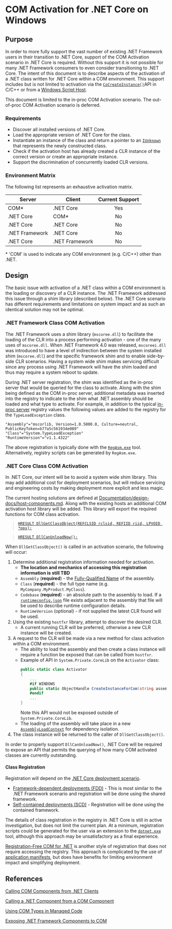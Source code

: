 # COM Activation for .NET Core on Windows

## Purpose

In order to more fully support the vast number of existing .NET Framework users in their transition to .NET Core, support of the COM Activation scenario in .NET Core is required. Without this support it is not possible for many .NET Framework consumers to even consider transitioning to .NET Core. The intent of this document is to describe aspects of the activation of a .NET class written for .NET Core within a COM environment. This support includes but is not limited to activation via the [`CoCreateInstance()`](https://docs.microsoft.com/en-us/windows/desktop/api/combaseapi/nf-combaseapi-cocreateinstance)API in C/C++ or from a [Windows Script Host](https://docs.microsoft.com/en-us/windows/desktop/com/using-com-objects-in-windows-script-host).

This document is limited to the in-proc COM Activation scenario. The out-of-proc COM Activation scenario is deferred.

### Requirements

* Discover all installed versions of .NET Core.
* Load the appropriate version of .NET Core for the class.
* Instantiate an instance of the class and return a pointer to an [`IUnknown`](https://docs.microsoft.com/en-us/windows/desktop/api/unknwn/nn-unknwn-iunknown) that represents the newly constructed class.
* Check if the activation host has already created a CLR instance of the correct version or create an appropriate instance.
* Support the discrimination of concurrently loaded CLR versions.

### Environment Matrix

The following list represents an exhaustive activation matrix.

|Server | Client | Current Support |
| --- | --- | :---: |
| COM* | .NET Core | Yes |
| .NET Core | COM* | No |
| .NET Core | .NET Core | No |
| .NET Framework | .NET Core | No |
| .NET Core | .NET Framework | No |

\* 'COM' is used to indicate any COM environment (e.g. C/C++) other than .NET.

## Design

The basic issue with activation of a .NET class within a COM environment is the loading or discovery of a CLR instance. The .NET Framework addressed this issue through a shim library (described below). The .NET Core scenario has different requirements and limitations on system impact and as such an identical solution may not be optimal.

### .NET Framework Class COM Activation

The .NET Framework uses a shim library (`mscoree.dll`) to facilitate the loading of the CLR into a process performing activation - one of the many uses of `mscoree.dll`. When .NET Framework 4.0 was released, `mscoreei.dll` was introduced to have a level of indirection between the system installed shim (`mscoree.dll`) and the specific framework shim and to enable side-by-side CLR scenarios. Having a system wide shim makes servicing difficult since any process using .NET Framework will have the shim loaded and thus may require a system reboot to update.

During .NET server registration, the shim was identified as the in-proc server that would be queried for the class to activate. Along with the shim being defined as the COM in-proc server, additional metadata was inserted into the registry to indicate to the shim what .NET assembly should be loaded and what type to activate. For example, in addition to the typical [in-proc server](https://docs.microsoft.com/en-us/windows/desktop/com/inprocserver32) registry values the following values are added to the registry for the `TypeLoadException` class.

```
"Assembly"="mscorlib, Version=1.0.5000.0, Culture=neutral, PublicKeyToken=b77a5c561934e089"
"Class"="System.TypeLoadException"
"RuntimeVersion"="v1.1.4322"
```

The above registration is typically done with the [`RegAsm.exe`](https://docs.microsoft.com/en-us/dotnet/framework/tools/regasm-exe-assembly-registration-tool) tool. Alternatively, registry scripts can be generated by `RegAsm.exe`.

### .NET Core Class COM Activation

In .NET Core, our intent will be to avoid a system wide shim library. This may add additional cost for deployment scenarios, but will reduce servicing and engineering costs by making deployment more explicit and less magic.

The current hosting solutions are defined at [Documentation/design-docs/host-components.md](https://github.com/dotnet/core-setup/blob/master/Documentation/design-docs/host-components.md). Along with the existing hosts an additional COM activation host library will be added. This library will export the required functions for COM class activation.

>[`HRESULT DllGetClassObject(REFCLSID rclsid, REFIID riid, LPVOID *ppv);`](https://docs.microsoft.com/en-us/windows/desktop/api/combaseapi/nf-combaseapi-dllgetclassobject)

>[`HRESULT DllCanUnloadNow();`](https://docs.microsoft.com/en-us/windows/desktop/api/combaseapi/nf-combaseapi-dllcanunloadnow)

When `DllGetClassObject()` is called in an activation scenario, the following will occur:

1) Determine additional registration information needed for activation.
    * **The location and mechanics of accessing this registration information is still TBD**
    * `Assembly` (**required**) - the [Fully-Qualified Name](https://docs.microsoft.com/en-us/dotnet/framework/reflection-and-codedom/specifying-fully-qualified-type-names) of the assembly.
    * `Class` (**required**) - the full type name (e.g. `MyCompany.MyProduct.MyClass`).
    * `Codebase` (**required**) - an absolute path to the assembly to load. If a [`runtimeconfig.json`](https://github.com/dotnet/cli/blob/master/Documentation/specs/runtime-configuration-file.md) file exists adjacent to the assembly that file will be used to describe runtime configuration details.
    * `RuntimeVersion` (optional) - if not supplied the latest CLR found will be used.
1) Using the existing `hostfxr` library, attempt to discover the desired CLR.
    * A current running CLR will be preferred, otherwise a new CLR instance will be created.
1) A request to the CLR will be made via a new method for class activation within a COM environment.
    * The ability to load the assembly and then create a class instance will require a function be exposed that can be called from `hostfxr`.
    * Example of API in `System.Private.CoreLib` on the `Activator` class:
        ``` csharp
        public static class Activator
        {
            ...
            #if WINDOWS
            public static ObjectHandle CreateInstanceForCom(string assemblyName, string typeName);
            #endif
            ...
        }
        ```
        Note this API would not be exposed outside of `System.Private.CoreLib`.
    * The loading of the assembly will take place in a new [`AssemblyLoadContext`](https://docs.microsoft.com/en-us/dotnet/api/system.runtime.loader.assemblyloadcontext?view=netcore-2.1) for dependency isolation.
1) The class instance will be returned to the caller of `DllGetClassObject()`.

In order to properly support `DllCanUnloadNow()`, .NET Core will be required to expose an API that permits the querying of how many COM activated classes are currently outstanding.

#### Class Registration

Registration will depend on the [.NET Core deployment scenario](https://docs.microsoft.com/en-us/dotnet/core/deploying/).

* [Framework-dependent deployments (FDD)](https://docs.microsoft.com/en-us/dotnet/core/deploying/#framework-dependent-deployments-fdd) - This is most similar to the .NET Framework scenario and registration will be done using the shared framework. 
* [Self-contained deployments (SCD)](https://docs.microsoft.com/en-us/dotnet/core/deploying/#self-contained-deployments-scd) - Registration will be done using the contained framework.

The details of class registration in the registry in .NET Core is still in active investigation, but does not limit the current plan. At a minimum, registration scripts could be generated for the user via an extension to the [`dotnet.exe`](https://docs.microsoft.com/en-us/dotnet/core/tools/dotnet?tabs=netcore21) tool, although this approach may be unsatisfactory as a final experience.

[Registration-Free COM for .NET](https://docs.microsoft.com/en-us/dotnet/framework/interop/configure-net-framework-based-com-components-for-reg) is another style of registration that does not require accessing the registry. This approach is complicated by the use of [application manifests](https://docs.microsoft.com/en-us/windows/desktop/SbsCs/application-manifests), but does have benefits for limiting environment impact and simplifying deployment.

## References

[Calling COM Components from .NET Clients](https://msdn.microsoft.com/en-us/library/ms973800.aspx)

[Calling a .NET Component from a COM Component](https://msdn.microsoft.com/en-us/library/ms973802.aspx)

[Using COM Types in Managed Code](https://docs.microsoft.com/en-us/previous-versions/dotnet/netframework-4.0/3y76b69k%28v%3dvs.100%29)

[Exposing .NET Framework Components to COM](https://docs.microsoft.com/en-us/previous-versions/dotnet/netframework-4.0/zsfww439(v%3dvs.100))